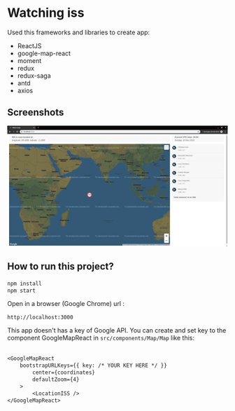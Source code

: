 # Watching iss

Used this frameworks and libraries to create app:
- ReactJS
- google-map-react
- moment
- redux
- redux-saga
- antd 
- axios


## Screenshots

<img src="https://github.com/vadim9999/watching-iss/blob/master/screenshots/screenshot1.png">

## How to run this project?


```
npm install 
npm start
```

Open in a browser (Google Chrome) url :
```
http://localhost:3000
```

This app doesn't has a key of Google API. You can create and set key to the component GoogleMapReact in `src/components/Map/Map` like this:

```

<GoogleMapReact
    bootstrapURLKeys={{ key: /* YOUR KEY HERE */ }}
        center={coordinates}
        defaultZoom={4}
    >
        <LocationISS />
</GoogleMapReact>

```